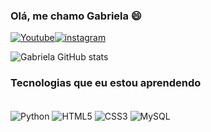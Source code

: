 ### Olá, me chamo Gabriela 😄

[![Youtube](https://img.shields.io/badge/YouTube-FF0000?style=for-the-badge&logo=youtube&logoColor=white)](https://www.youtube.com/channel/UCwYmxJNboXxMsVdBGNZU14w)[![instagram](https://img.shields.io/badge/Instagram-E4405F?style=for-the-badge&logo=instagram&logoColor=white)](https://www.instagram.com/gabs.villagran/)


![Gabriela GitHub stats](https://github-readme-stats.vercel.app/api?username=gabrielavillagran&show_icons=true&theme=dracula)

### Tecnologias que eu estou aprendendo

<div style="display: inline_block"><br/>
<img align="center" alt="Python" src="https://img.shields.io/badge/Python-3776AB?style=for-the-badge&logo=python&logoColor=white"/>
<img align="center" alt="HTML5" src="https://img.shields.io/badge/HTML5-E34F26?style=for-the-badge&logo=html5&logoColor=white"/>
<img align="center" alt="CSS3" src="https://img.shields.io/badge/CSS3-1572B6?style=for-the-badge&logo=css3&logoColor=white"/>
<img align="center" alt="MySQL" src="https://img.shields.io/badge/MySQL-00000F?style=for-the-badge&logo=mysql&logoColor=white"/>
  

</div>

